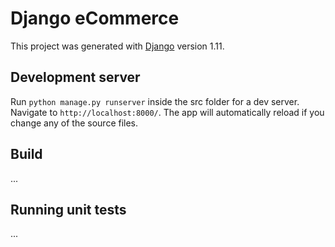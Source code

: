 # Django eCommerce

This project was generated with [Django](https://www.djangoproject.com) version 1.11.

## Development server

Run `python manage.py runserver` inside the src folder for a dev server. Navigate to `http://localhost:8000/`. The app will automatically reload if you change any of the source files.

## Build

...

## Running unit tests

...

